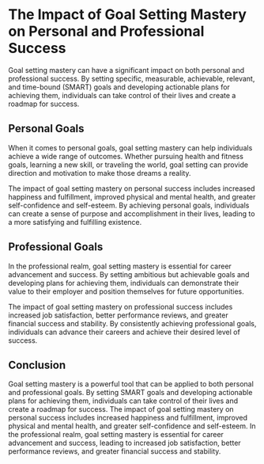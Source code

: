 The Impact of Goal Setting Mastery on Personal and Professional Success
====================================================================================================================================================

Goal setting mastery can have a significant impact on both personal and professional success. By setting specific, measurable, achievable, relevant, and time-bound (SMART) goals and developing actionable plans for achieving them, individuals can take control of their lives and create a roadmap for success.

Personal Goals
--------------

When it comes to personal goals, goal setting mastery can help individuals achieve a wide range of outcomes. Whether pursuing health and fitness goals, learning a new skill, or traveling the world, goal setting can provide direction and motivation to make those dreams a reality.

The impact of goal setting mastery on personal success includes increased happiness and fulfillment, improved physical and mental health, and greater self-confidence and self-esteem. By achieving personal goals, individuals can create a sense of purpose and accomplishment in their lives, leading to a more satisfying and fulfilling existence.

Professional Goals
------------------

In the professional realm, goal setting mastery is essential for career advancement and success. By setting ambitious but achievable goals and developing plans for achieving them, individuals can demonstrate their value to their employer and position themselves for future opportunities.

The impact of goal setting mastery on professional success includes increased job satisfaction, better performance reviews, and greater financial success and stability. By consistently achieving professional goals, individuals can advance their careers and achieve their desired level of success.

Conclusion
----------

Goal setting mastery is a powerful tool that can be applied to both personal and professional goals. By setting SMART goals and developing actionable plans for achieving them, individuals can take control of their lives and create a roadmap for success. The impact of goal setting mastery on personal success includes increased happiness and fulfillment, improved physical and mental health, and greater self-confidence and self-esteem. In the professional realm, goal setting mastery is essential for career advancement and success, leading to increased job satisfaction, better performance reviews, and greater financial success and stability.
